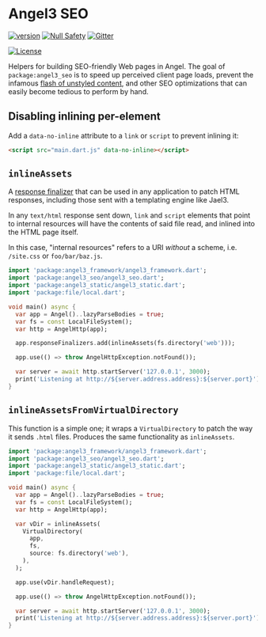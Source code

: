 # Angel3 SEO

[![version](https://img.shields.io/badge/pub-v4.0.0-brightgreen)](https://pub.dartlang.org/packages/angel3_seo)
[![Null Safety](https://img.shields.io/badge/null-safety-brightgreen)](https://dart.dev/null-safety)
[![Gitter](https://img.shields.io/gitter/room/angel_dart/discussion)](https://gitter.im/angel_dart/discussion)

[![License](https://img.shields.io/github/license/dukefirehawk/angel)](https://github.com/dukefirehawk/angel/tree/angel3/packages/seo/LICENSE)

Helpers for building SEO-friendly Web pages in Angel. The goal of `package:angel3_seo` is to speed up perceived client page loads, prevent
the infamous [flash of unstyled content](https://en.wikipedia.org/wiki/Flash_of_unstyled_content), and other SEO optimizations that can easily become tedious to perform by hand.

## Disabling inlining per-element

Add a `data-no-inline` attribute to a `link` or `script` to prevent inlining it:

```html
<script src="main.dart.js" data-no-inline></script>
```

## `inlineAssets`

A [response finalizer](https://angel3-docs.dukefirehawk.com/guides/request-lifecycle) that can be used in any application to patch HTML responses, including those sent with a templating engine like Jael3.

In any `text/html` response sent down, `link` and `script` elements that point to internal resources will have the contents of said file read, and inlined into the HTML page itself.

In this case, "internal resources" refers to a URI *without* a scheme, i.e. `/site.css` or `foo/bar/baz.js`.

```dart
import 'package:angel3_framework/angel3_framework.dart';
import 'package:angel3_seo/angel3_seo.dart';
import 'package:angel3_static/angel3_static.dart';
import 'package:file/local.dart';

void main() async {
  var app = Angel()..lazyParseBodies = true;
  var fs = const LocalFileSystem();
  var http = AngelHttp(app);

  app.responseFinalizers.add(inlineAssets(fs.directory('web')));

  app.use(() => throw AngelHttpException.notFound());

  var server = await http.startServer('127.0.0.1', 3000);
  print('Listening at http://${server.address.address}:${server.port}');
}
```

## `inlineAssetsFromVirtualDirectory`

This function is a simple one; it wraps a `VirtualDirectory` to patch the way it sends `.html` files. Produces the same functionality as `inlineAssets`.

```dart
import 'package:angel3_framework/angel3_framework.dart';
import 'package:angel3_seo/angel3_seo.dart';
import 'package:angel3_static/angel3_static.dart';
import 'package:file/local.dart';

void main() async {
  var app = Angel()..lazyParseBodies = true;
  var fs = const LocalFileSystem();
  var http = AngelHttp(app);

  var vDir = inlineAssets(
    VirtualDirectory(
      app,
      fs,
      source: fs.directory('web'),
    ),
  );

  app.use(vDir.handleRequest);

  app.use(() => throw AngelHttpException.notFound());

  var server = await http.startServer('127.0.0.1', 3000);
  print('Listening at http://${server.address.address}:${server.port}');
}
```
